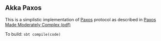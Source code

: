 ## Akka Paxos


This is a simplistic implementation of [Paxos](http://en.wikipedia.org/wiki/Paxos_(computer_science)) protocol
as described in [Paxos Made Moderately Complex (pdf)](http://www.cs.cornell.edu/courses/cs7412/2011sp/paxos.pdf)


To build: `sbt compile(code)`

